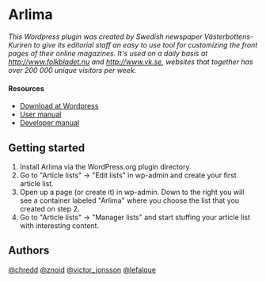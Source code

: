 Arlima
======

*This Wordpress plugin was created by Swedish newspaper Västerbottens-Kuriren to give its editorial
staff an easy to use tool for customizing the front pages of their online magazines. It's 
used on a daily basis at http://www.folkbladet.nu and http://www.vk.se, websites that 
together has over 200 000 unique visitors per week.*

#### Resources

- [Download at Wordpress](http://wordpress.org/extend/plugins/arlima/)
- [User manual](https://github.com/victorjonsson/Arlima/wiki)
- [Developer manual](https://github.com/victorjonsson/Arlima/wiki)


## Getting started

1. Install Arlima via the WordPress.org plugin directory.
2. Go to "Article lists" -> "Edit lists" in wp-admin and create your first article list.
3. Open up a page (or create it) in wp-admin. Down to the right you will see a container labeled "Arlima" where you choose
the list that you created on step 2.
4. Go to "Article lists" -> "Manager lists" and start stuffing your article list with interesting content.


## Authors

[@chredd](http://twitter.com/chredd) [@znoid](http://twitter.com/znoid) [@victor_jonsson](http://twitter.com/victor_jonsson)
[@lefalque](http://twitter.com/lefalque)